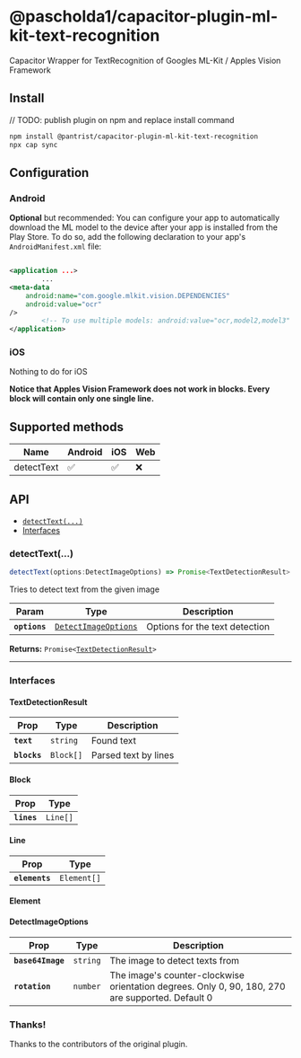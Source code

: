 # @pascholda1/capacitor-plugin-ml-kit-text-recognition

Capacitor Wrapper for TextRecognition of Googles ML-Kit / Apples Vision Framework

## Install

// TODO: publish plugin on npm and replace install command
```bash
npm install @pantrist/capacitor-plugin-ml-kit-text-recognition
npx cap sync
```

## Configuration

### Android

**Optional** but recommended:
You can configure your app to automatically download the ML model to the device after your app is installed from the
Play Store. To do so, add the following declaration to your app's ``AndroidManifest.xml`` file:

```xml

<application ...>
		...
<meta-data
    android:name="com.google.mlkit.vision.DEPENDENCIES"
    android:value="ocr"
/>
        <!-- To use multiple models: android:value="ocr,model2,model3" -->
</application>
```

### iOS

Nothing to do for iOS

**Notice that Apples Vision Framework does not work in blocks. Every block will contain only one single line.**

## Supported methods

| Name      | Android | iOS | Web |
| ----------- | ----------- |-----|-----|
| detectText   | ✅        | ✅    | ❌    |

## API

<docgen-index>

* [`detectText(...)`](#detecttext)
* [Interfaces](#interfaces)

</docgen-index>

<docgen-api>
<!--Update the source file JSDoc comments and rerun docgen to update the docs below-->

### detectText(...)

```typescript
detectText(options:DetectImageOptions) => Promise<TextDetectionResult>
```

Tries to detect text from the given image

| Param         | Type                                                              | Description                    |
| ------------- | ----------------------------------------------------------------- | ------------------------------ |
| **`options`** | <code><a href="#detectimageoptions">DetectImageOptions</a></code> | Options for the text detection |

**Returns:** <code>Promise&lt;<a href="#textdetectionresult">TextDetectionResult</a>&gt;</code>

--------------------

### Interfaces

#### TextDetectionResult

| Prop         | Type                 | Description          |
| ------------ | -------------------- | -------------------- |
| **`text`**   | <code>string</code>  | Found text           |
| **`blocks`** | <code>Block[]</code> | Parsed text by lines |

#### Block

| Prop        | Type                |
| ----------- | ------------------- |
| **`lines`** | <code>Line[]</code> |

#### Line

| Prop           | Type                   |
| -------------- | ---------------------- |
| **`elements`** | <code>Element[]</code> |

#### Element

#### DetectImageOptions

| Prop              | Type                | Description                                                                                      |
| ----------------- | ------------------- | ------------------------------------------------------------------------------------------------ |
| **`base64Image`** | <code>string</code> | The image to detect texts from                                                                   |
| **`rotation`**    | <code>number</code> | The image's counter-clockwise orientation degrees. Only 0, 90, 180, 270 are supported. Default 0 |

</docgen-api>

### Thanks!

Thanks to the contributors of the original plugin.
